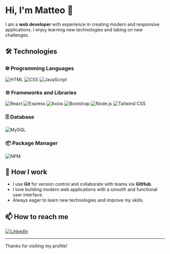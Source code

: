 # Hi, I'm Matteo 👋

I am a **web developer** with experience in creating modern and responsive applications. I enjoy learning new technologies and taking on new challenges.

## 🛠️ Technologies

### 🌐 Programming Languages
![HTML](https://img.shields.io/badge/HTML-Orange?style=for-the-badge&logo=html5&logoColor=white) ![CSS](https://img.shields.io/badge/CSS-1572B6?style=for-the-badge&logo=css3&logoColor=white) ![JavaScript](https://img.shields.io/badge/JavaScript-F7DF1E?style=for-the-badge&logo=javascript&logoColor=black)

### ⚙️ Frameworks and Libraries
![React](https://img.shields.io/badge/React-61DAFB?style=for-the-badge&logo=react&logoColor=black) ![Express](https://img.shields.io/badge/Express-000000?style=for-the-badge&logo=express&logoColor=white) ![Axios](https://img.shields.io/badge/Axios-5A29CC?style=for-the-badge&logo=axios&logoColor=white) ![Bootstrap](https://img.shields.io/badge/Bootstrap-7952B3?style=for-the-badge&logo=bootstrap&logoColor=white) ![Node.js](https://img.shields.io/badge/Node.js-339933?style=for-the-badge&logo=node.js&logoColor=white) ![Tailwind CSS](https://img.shields.io/badge/Tailwind_CSS-06B6D4?style=for-the-badge&logo=tailwindcss&logoColor=white)

### 🗄️ Database
![MySQL](https://img.shields.io/badge/MySQL-4479A1?style=for-the-badge&logo=mysql&logoColor=white)

### 📦 Package Manager
![NPM](https://img.shields.io/badge/NPM-CB3837?style=for-the-badge&logo=npm&logoColor=white)

## 🔧 How I work

- I use **Git** for version control and collaborate with teams via **GitHub**.
- I love building modern web applications with a smooth and functional user interface.
- Always eager to learn new technologies and improve my skills.

## 📫 How to reach me

[![LinkedIn](https://img.shields.io/badge/LinkedIn-0A66C2?style=for-the-badge&logo=linkedin&logoColor=white)](https://www.linkedin.com/in/matteo-dragotto/)

---

Thanks for visiting my profile!

